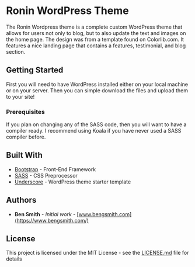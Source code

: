# Ronin WordPress Theme 

The Ronin Wordpress theme is a complete custom WordPress theme that allows for users not only to blog, but to also update the text and images on the home page. The design was from a template found on Colorlib.com. It features a nice landing page that contains a features, testimonial, and blog section. 

## Getting Started

First you will need to have WordPress installed either on your local machine or on your server. Then you can simple download the files and upload them to your site!

### Prerequisites

If you plan on changing any of the SASS code, then you will want to have a compiler ready. I recommend using Koala if you have never used a SASS compiler before. 

## Built With

* [Bootstrap](https://getbootstrap.com/) - Front-End Framework
* [SASS](https://sass-lang.com/) - CSS Preprocessor
* [Underscore](https://underscores.me/) - WordPress theme starter template


## Authors

* **Ben Smith** - *Initial work* - [www.bengsmith.com](https://www.bengsmith.com/)


## License

This project is licensed under the MIT License - see the [LICENSE.md](LICENSE.md) file for details

